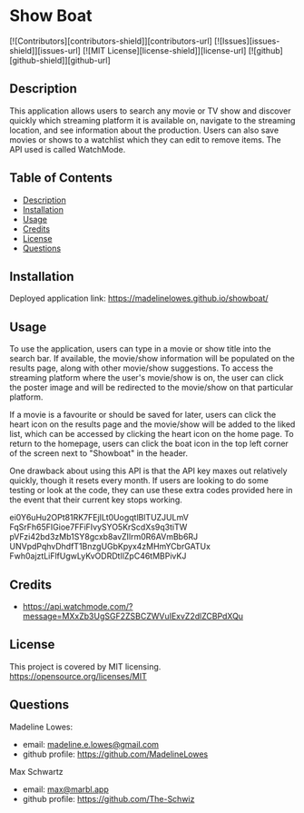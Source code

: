 # Show Boat  

[![Contributors][contributors-shield]][contributors-url]
[![Issues][issues-shield]][issues-url]
[![MIT License][license-shield]][license-url]
[![github][github-shield]][github-url]

## Description
This application allows users to search any movie or TV show and discover quickly which streaming platform it is available on, navigate to the streaming location, and see information about the production. Users can also save movies or shows to a watchlist which they can edit to remove items. The API used is called WatchMode.

## Table of Contents

- [Description](#description)
- [Installation](#installation)
- [Usage](#usage)
- [Credits](#credits)
- [License](#license)
- [Questions](#questions)

## Installation
Deployed application link: https://madelinelowes.github.io/showboat/

## Usage
To use the application, users can type in a movie or show title into the search bar. If available, the movie/show information will be populated on the results page, along with other movie/show suggestions. To access the streaming platform where the user's movie/show is on, the user can click the poster image and will be redirected to the movie/show on that particular platform.

If a movie is a favourite or should be saved for later, users can click the heart icon on the results page and the movie/show will be added to the liked list, which can be accessed by clicking the heart icon on the home page. To return to the homepage, users can click the boat icon in the top left corner of the screen next to "Showboat" in the header.

One drawback about using this API is that the API key maxes out relatively quickly, though it resets every month. If users are looking to do some testing or look at the code, they can use these extra codes provided here in the event that their current key stops working.

ei0Y6uHu2OPt81RK7FEjILt0UogqtlBlTUZJULmV
FqSrFh65FIGioe7FFiFIvySYO5KrScdXs9q3tiTW
pVFzi42bd3zMb1SY8gcxb8avZIlrm0R6AVmBb6RJ
UNVpdPqhvDhdfT1BnzgUGbKpyx4zMHmYCbrGATUx
Fwh0ajztLiFlfUgwLyKvODRDtIlZpC46tMBPivKJ

## Credits

- https://api.watchmode.com/?message=MXxZb3UgSGF2ZSBCZWVuIExvZ2dlZCBPdXQu

## License

This project is covered by MIT licensing.
https://opensource.org/licenses/MIT

## Questions
Madeline Lowes:

- email: madeline.e.lowes@gmail.com
- github profile: https://github.com/MadelineLowes

Max Schwartz

- email: max@marbl.app
- github profile: https://github.com/The-Schwiz



